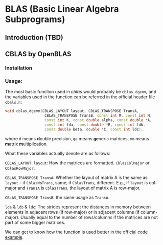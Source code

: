 # BLAS (Basic Linear Algebra Subprograms)

## Introduction (TBD)

## CBLAS by OpenBLAS

### Installation

### Usage:

The most basic function used in _cblas_ would probably be `cblas_dgemm`, and the variables used in the function can be referred in the official header file `cbals.h`:
```cpp
void cblas_dgemm(CBLAS_LAYOUT layout, CBLAS_TRANSPOSE TransA,
                  CBLAS_TRANSPOSE TransB, const int M, const int N,
                  const int K, const double alpha, const double *A,
                  const int lda, const double *B, const int ldb,
                  const double beta, double *C, const int ldc);
```
where `d` means **d**ouble precision, `ge` means **ge**neric matrices, `mm` means **m**atrix **m**ultiplication. 

What these variables actually denote are as follows:

`CBLAS_LAYOUT layout`: How the matrices are formatted, `CblasColMajor` or `CblasRowMajor`.

`CBLAS_TRANSPOSE TransA`: Whether the layout of matrix A is the same as `layout` - if `CblasNoTrans`, same; if `CblasTrans`, different. E.g., if `layout` is col-major and `TransA` is `CblasTrans`, the layout of matrix A is row-major.

`CBLAS_TRANSPOSE TransB`: the same usage as `TransA`.

`lda` \& `ldb` \& `ldc`: The strides represent the distances in memory between elements in adjacent rows (if row-major) or in adjacent columns (if column-major). Usually equal to the number of rows/columns if the matrices are not part of some bigger matrices.

We can get to know how the function is used better in the [official code example](https://github.com/xianyi/OpenBLAS/wiki/User-Manual). 



